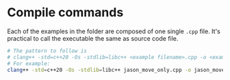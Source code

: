 # Compile commands

Each of the examples in the folder are composed of one single `.cpp` file. It's practical to call the executable the same as source code file.

```sh
# The pattern to follow is
# clang++ -std=c++20 -Os -stdlib=libc++ <example filename>.cpp -o <example filename>
# For example:
clang++ -std=c++20 -Os -stdlib=libc++ jason_move_only.cpp -o jason_move_only 
```